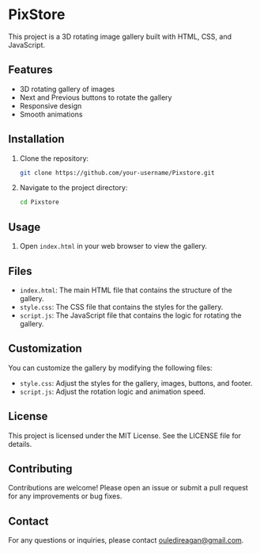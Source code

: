 # PixStore

This project is a 3D rotating image gallery built with HTML, CSS, and JavaScript.

## Features

- 3D rotating gallery of images
- Next and Previous buttons to rotate the gallery
- Responsive design
- Smooth animations

## Installation

1. Clone the repository:
    ```sh
    git clone https://github.com/your-username/Pixstore.git
    ```
2. Navigate to the project directory:
    ```sh
    cd Pixstore
    ```

## Usage

1. Open `index.html` in your web browser to view the gallery.

## Files

- `index.html`: The main HTML file that contains the structure of the gallery.
- `style.css`: The CSS file that contains the styles for the gallery.
- `script.js`: The JavaScript file that contains the logic for rotating the gallery.

## Customization

You can customize the gallery by modifying the following files:

- `style.css`: Adjust the styles for the gallery, images, buttons, and footer.
- `script.js`: Adjust the rotation logic and animation speed.

## License

This project is licensed under the MIT License. See the LICENSE file for details.

## Contributing

Contributions are welcome! Please open an issue or submit a pull request for any improvements or bug fixes.

## Contact

For any questions or inquiries, please contact [ouledireagan@gmail.com](mailto:ouledireagan@gmail.com).